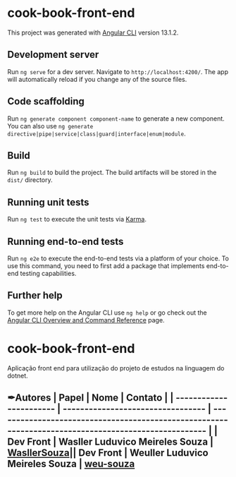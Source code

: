 # cook-book-front-end

This project was generated with [Angular CLI](https://github.com/angular/angular-cli) version 13.1.2.

## Development server

Run `ng serve` for a dev server. Navigate to `http://localhost:4200/`. The app will automatically reload if you change any of the source files.

## Code scaffolding

Run `ng generate component component-name` to generate a new component. You can also use `ng generate directive|pipe|service|class|guard|interface|enum|module`.

## Build

Run `ng build` to build the project. The build artifacts will be stored in the `dist/` directory.

## Running unit tests

Run `ng test` to execute the unit tests via [Karma](https://karma-runner.github.io).

## Running end-to-end tests

Run `ng e2e` to execute the end-to-end tests via a platform of your choice. To use this command, you need to first add a package that implements end-to-end testing capabilities.

## Further help

To get more help on the Angular CLI use `ng help` or go check out the [Angular CLI Overview and Command Reference](https://angular.io/cli) page.

# cook-book-front-end
Aplicação front end para utilização do projeto de estudos na linguagem do dotnet.

## ✒Autores | Papel | Nome | Contato | | ----------------------- | --------------------------------- | ---------------------------------------------------------------------------------------------------- | | Dev Front | Wasller Luduvico Meireles Souza | [WasllerSouza](https://github.com/WasllerSouza)|| Dev Front | Weuller Luduvico Meireles Souza | [weu-souza](https://github.com/weu-souza)
